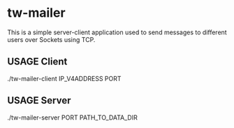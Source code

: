 # tw-mailer
This is a simple server-client application used to send messages to different users over Sockets using TCP.

## USAGE Client
./tw-mailer-client IP_V4ADDRESS PORT

## USAGE Server
./tw-mailer-server PORT PATH_TO_DATA_DIR
